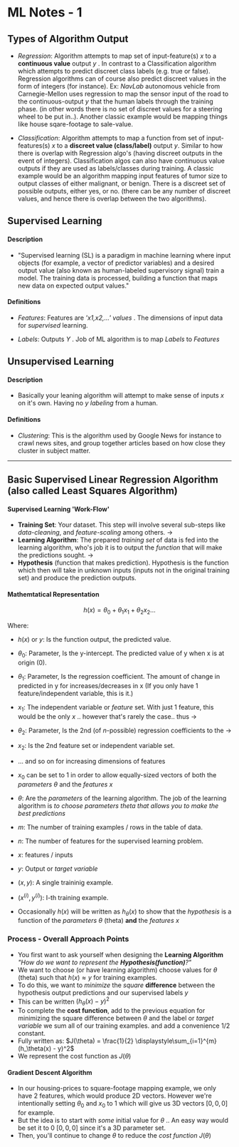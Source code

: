 # ML Notes - 1

## Types of Algorithm Output

- _Regression_: Algorithm attempts to map set of input-feature(s) _x_ to a **continuous value** output _y_ . In contrast to a Classification algorithm which attempts to predict discreet class labels (e.g. true or false). Regression algorithms can of course also predict discreet values in the form of integers (for instance). Ex: _NavLab_ autonomous vehicle from Carnegie-Mellon uses regression to map the sensor input of the road to the continuous-output _y_ that the human labels through the training phase. (in other words there is no set of discreet values for a steering wheel to be put in..). Another classic example would be mapping things like house sqare-footage to sale-value.

- _Classification_: Algorithm attempts to map a function from set of input-features(s) _x_ to a **discreet value (class/label)** output _y_. Similar to how there is overlap with Regression algo's (having discreet outputs in the event of integers). Classification algos can also have continuous value outputs if they are used as labels/classes during training. A classic example would be an algorithm mapping input features of tumor size to output classes of either malignant, or benign. There is a discreet set of possible outputs, either yes, or no. (there can be any number of discreet values, and hence there is overlap between the two algorithms).

## Supervised Learning

#### Description

- "Supervised learning (SL) is a paradigm in machine learning where input objects (for example, a vector of predictor variables) and a desired output value (also known as human-labeled supervisory signal) train a model. The training data is processed, building a function that maps new data on expected output values."

#### Definitions

- _Features_: Features are _'x1,x2,...' values_ . The dimensions of input data for _supervised_ learning.

- _Labels_: Outputs _Y_ . Job of ML algorithm is to map _Labels_ to _Features_

## Unsupervised Learning

#### Description

- Basically your leaning algorithm will attempt to make sense of inputs _x_ on it's own. Having no _y_ _labeling_ from a human.

#### Definitions

- _Clustering_: This is the algorithm used by Google News for instance to crawl news sites, and group together articles based on how close they cluster in subject matter.

---

## Basic Supervised Linear Regression Algorithm (also called Least Squares Algorithm)

#### Supervised Learning 'Work-Flow'

- **Training Set**: Your dataset. This step will involve several sub-steps like _data-cleaning_, and _feature-scaling_ among others.
  ->
- **Learning Algorithm**: The prepared _training set_ of data is fed into the learning algorithm, who's job it is to output the _function_ that will make the predictions sought.
  ->
- **Hypothesis** (function that makes prediction). Hypothesis is the function which then will take in unknown inputs (inputs not in the original training set) and produce the prediction outputs.

#### Mathemtatical Representation

$$ h(x) = \theta_0 + \theta_1x_1 + \theta_2x_2... $$

Where:

- $h(x)$ or _y_: Is the function output, the predicted value.
- $\theta_0$: Parameter, Is the y-intercept. The predicted value of y when x is at origin (0).
- $\theta_1$: Parameter, Is the regression coefficient. The amount of change in predicted in y for increases/decreases in x (If you only have 1 feature/independent variable, this is it.)
- $x_1$: The independent variable or _feature_ set. With just 1 feature, this would be the only _x_ .. however that's rarely the case.. thus ->
- $\theta_2$: Parameter, Is the 2nd (of _n_-possible) regression coefficients to the ->
- $x_2$: Is the 2nd feature set or independent variable set.
- ... and so on for increasing dimensions of features

- $x_0$ can be set to 1 in order to allow equally-sized vectors of both the _parameters_ $\theta$ and the _features_ $x$
- $\theta$: Are the _parameters_ of the learning algorithm. The job of the learning algorithm is _to choose parameters theta that allows you to make the best predictions_
- $m$: The number of training examples / rows in the table of data.
- $n$: The number of features for the supervised learning problem.
- $x$: features / inputs
- $y$: Output or _target variable_
- $(x,y)$: A single traininig example.
- $(x^(i), y^(i))$: I-th training example.
- Occasionally $h(x)$ will be written as $h_\theta(x)$ to show that the _hypothesis_ is a function of the _parameters_ $\theta$ (theta) **and** the _features_ $x$

### Process - Overall Approach Points

- You first want to ask yourself when designing the **Learning Algorithm** _"How do we want to represent the **Hypothesis(function)**?"_
- We want to choose (or have learning algorithm) choose values for $\theta$ (theta) such that $h(x) \approx y$ for training examples.
- To do this, we want to _minimize_ the _square_ **difference** between the hypothesis output predictions and our supervised labels $y$
- This can be written $(h_\theta(x ) - y)^2$
- To complete the **cost function**, add to the previous equation for minimizing the square difference between $\theta$ and the label or _target variable_ we sum all of our training examples. and add a convenience 1/2 constant.
- Fully written as: $J(\theta) = \frac{1}{2} \displaystyle\sum_{i=1}^{m}(h_\theta(x) - y)^2$
- We represent the cost function as $J(\theta)$

#### Gradient Descent Algorithm

- In our housing-prices to square-footage mapping example, we only have 2 features, which would produce 2D vectors. However we're intentionally setting $\theta_0$ and $x_0$ to 1 which will give us 3D vectors $[0,0,0]$ for example.
- But the idea is to start with _some_ initial value for $\theta$ .. An easy way would be set it to 0 $[0,0,0]$ since it's a 3D parameter set.
- Then, you'll continue to change $\theta$ to reduce the _cost function_ $J(\theta)$
